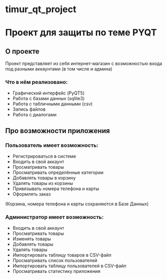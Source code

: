# timur_qt_project
<h1>Проект для защиты по теме PYQT</h1>


<h2>О проекте</h2>
Проект представляет из себя интернет-магазин с возможностью входа под разными аккаунтами (в том числе и админа)

<h3>Что в нём реализовано:</h3>
<ul>
  <li>Графический интерфейс (PyQT5)</li>
  <li>Работа с базами данных (sqlite3)</li>
  <li>Работа с табличными данными (csv)</li>
  <li>Запись файлов</li>
  <li>Работа с диалогами</li>
</ul>

<h2>Про возможности приложения</h2>

<h3>Пользователь имеет возможность:</h3>
<ul>
  <li>Регистрироваться в системе</li>
  <li>Входить в свой аккаунт</li>
  <li>Просматривать товары</li>
  <li>Просматривать определённые категории</li>
  <li>Добавлять товары в корзину</li>
  <li>Удалять товары из корзины</li>
  <li>Привязывать номера телефона и карты</li>
  <li>Оформлять заказ</li>
</ul>
(Корзина, номера телефона и карты сохраняются в Базе Данных)

<h3>Администратор имеет возможность:</h3>
<ul>
  <li>Входить в свой аккаунт</li>
  <li>Просматривать товары</li>
  <li>Изменять товары</li>
  <li>Добавлять товары</li>
  <li>Удалять товары</li>
  <li>Импортировать таблицу товаров в CSV-файл</li>
  <li>Просматривать список пользователей</li>
  <li>Импортировать таблицу пользователей в CSV-файл</li>
  <li>Просматривать статистику приложения</li>
</ul>
